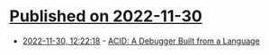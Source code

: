 # [Published on 2022-11-30](index.md)

* [2022-11-30, 12:22:18](https://lobste.rs/s/lxyog3/acid_debugger_built_from_language) - [ACID: A Debugger Built from a Language](https://www.usenix.org/conference/usenix-winter-1994-technical-conference/acid-debugger-built-language)
